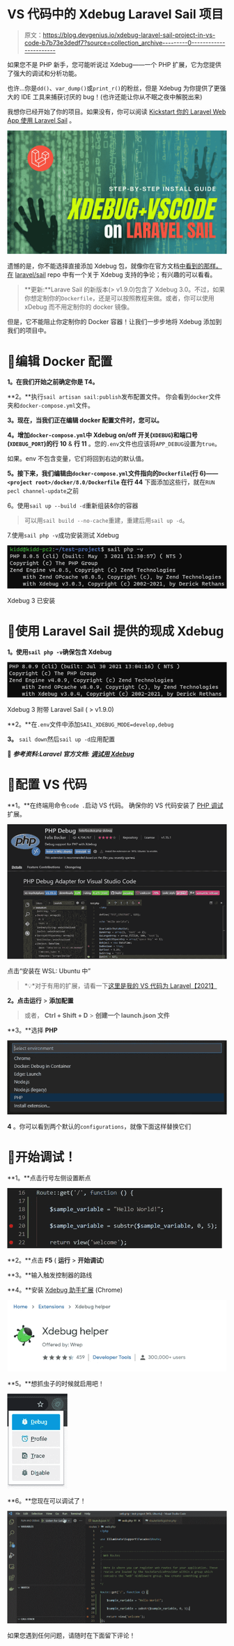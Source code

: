 # VS 代码中的 Xdebug Laravel Sail 项目

> 原文：<https://blog.devgenius.io/xdebug-laravel-sail-project-in-vs-code-b7b73e3dedf7?source=collection_archive---------0----------------------->

如果您不是 PHP 新手，您可能听说过 Xdebug——一个 PHP 扩展，它为您提供了强大的调试和分析功能。

也许…你是`dd()`、`var_dump()`或`print_r()`的粉丝，但是 Xdebug 为你提供了更强大的 IDE 工具来捕获讨厌的 bug！(也许还能让你从不眠之夜中解脱出来)

我想你已经开始了你的项目。如果没有，你可以阅读 [Kickstart 你的 Laravel Web App 使用 Laravel Sail](https://dogcomp.medium.com/kickstart-your-laravel-web-app-using-laravel-sail-30276265e588) 。

![](img/cdc6abd913871c43d6faa6e7f7e67a78.png)

遗憾的是，你不能选择直接添加 Xdebug 包，就像你在官方文档[中看到的那样。在](https://laravel.com/docs/8.x/installation#choosing-your-sail-services) [laravel/sail](https://github.com/laravel/sail/pull/48) repo 中有一个关于 Xdebug 支持的争论；有兴趣的可以看看。

> **更新:**Larave Sail 的新版本(> v1.9.0)包含了 Xdebug 3.0。不过，如果你想定制你的`Dockerfile`，还是可以按照教程来做。或者，你可以使用 xDebug 而不用定制你的 docker 镜像。

但是，它不能阻止你定制你的 Docker 容器！让我们一步步地将 Xdebug 添加到我们的项目中。

# 🐳编辑 Docker 配置

**1。在我们开始之前确定你是 T4。**

**2。**执行`sail artisan sail:publish`发布配置文件。
你会看到`docker`文件夹和`docker-compose.yml`文件。

**3。现在，当我们正在编辑 docker 配置文件时，您可以。**

**4。**增加`docker-compose.yml`中 Xdebug on/off 开关(`XDEBUG`)和端口号(`XDEBUG_PORT`)的**行 10** & **行 11** 。您的`.env`文件也应该将`APP_DEBUG`设置为`true`。

如果。env 不包含变量，它们将回到右边的默认值。

**5。**接下来，我们编辑由`docker-compose.yml`文件指向的`Dockerfile`(**行 6**)——`<project root>/docker/8.0/Dockerfile`
在**行 44** 下面添加这些行，就在`RUN pecl channel-update`之前

6。使用`sail up --build -d`重新组装&你的容器

> 可以用`sail build --no-cache`重建，重建后用`sail up -d`。

7.使用`sail php -v`成功安装测试 Xdebug

![](img/7ce505df774ef0acbc736b7ce0132d48.png)

Xdebug 3 已安装

# 🌟使用 Laravel Sail 提供的现成 Xdebug

**1。使用`sail php -v`确保包含 Xdebug**

![](img/61472e16a72f7ad6b97b51e2b75a3e7a.png)

Xdebug 3 附带 Laravel Sail ( > v1.9.0)

**2。**在`.env`文件中添加`SAIL_XDEBUG_MODE=develop,debug`

**3。** `sail down`然后`sail up -d`应用配置

📖 ***参考资料:Laravel 官方文档:*** [***调试用 Xdebug***](https://laravel.com/docs/8.x/sail#debugging-with-xdebug)

# 💾配置 VS 代码

**1。**在终端用命令`code .`启动 VS 代码。
确保你的 VS 代码安装了 [PHP 调试](https://marketplace.visualstudio.com/items?itemName=felixfbecker.php-debug)扩展。

![](img/e77414c87f29b669f76335ce09a5dde9.png)

点击“安装在 WSL: Ubuntu 中”

> *💡*对于有用的扩展，请看一下[这里是我的 VS 代码为 Laravel【2021】](https://dogcomp.medium.com/here-is-my-vs-code-for-laravel-2021-6e816d997607)

**2。**点击**运行** > **添加配置**

> 或者， **Ctrl + Shift + D** > **创建一个 launch.json 文件**

**3。**选择 **PHP**

![](img/26052d00f21ecf47d7ffeec8aac9af21.png)

**4** 。你可以看到两个默认的`configurations`，就像下面这样替换它们

# 🐛开始调试！

**1。**点击行号左侧设置断点

![](img/3b99126f15a792f66ec11e6a2877d44c.png)

**2。**点击 **F5** ( **运行** > **开始调试**)

**3。**输入触发控制器的路线

**4。**安装 [Xdebug 助手扩展](https://chrome.google.com/webstore/detail/xdebug-helper/eadndfjplgieldjbigjakmdgkmoaaaoc) (Chrome)

![](img/3a53943004572b4c46f434ef52f4bfca.png)

**5。**想抓虫子的时候就启用吧！

![](img/975d56ce10d615a9d08773cde578c394.png)

**6。**您现在可以调试了！

![](img/5616753809e2e34dd41fda2262372072.png)

如果您遇到任何问题，请随时在下面留下评论！